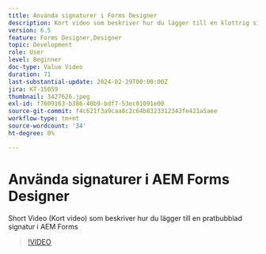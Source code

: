 ```yaml
---
title: Använda signaturer i Forms Designer
description: Kort video som beskriver hur du lägger till en klottrig signatur i AEM Forms
version: 6.5
feature: Forms Designer,Designer
topic: Development
role: User
level: Beginner
doc-type: Value Video
duration: 71
last-substantial-update: 2024-02-29T00:00:00Z
jira: KT-15059
thumbnail: 3427626.jpeg
exl-id: f7609163-b386-40b9-bdf7-53ec01091e00
source-git-commit: f4c621f3a9caa8c2c64b8323312343fe421a5aee
workflow-type: tm+mt
source-wordcount: '34'
ht-degree: 0%

---
```


# Använda signaturer i AEM Forms Designer

Short Video (Kort video) som beskriver hur du lägger till en pratbubblad signatur i AEM Forms

>[!VIDEO](https://video.tv.adobe.com/v/3427626/?learn=on)
